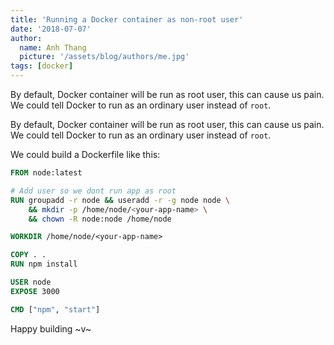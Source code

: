 ```yaml
---
title: 'Running a Docker container as non-root user'
date: '2018-07-07'
author:
  name: Anh Thang
  picture: '/assets/blog/authors/me.jpg'
tags: [docker]
---
```


By default, Docker container will be run as root user, this can cause us pain. We could tell Docker to run as an ordinary user instead of `root`.
<!-- more -->

By default, Docker container will be run as root user, this can cause us pain. We could tell Docker to run as an ordinary user instead of `root`.

We could build a Dockerfile like this:

```dockerfile
FROM node:latest

# Add user so we dont run app as root
RUN groupadd -r node && useradd -r -g node node \
    && mkdir -p /home/node/<your-app-name> \
    && chown -R node:node /home/node

WORKDIR /home/node/<your-app-name>

COPY . .
RUN npm install

USER node
EXPOSE 3000

CMD ["npm", "start"]
```

Happy building ~v~
